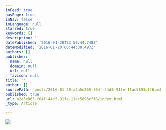 ```yaml
---
inFeed: true
hasPage: true
inNav: false
inLanguage: null
starred: true
keywords: []
description: ''
datePublished: '2016-01-20T23:50:44.748Z'
dateModified: '2016-01-20T06:44:30.497Z'
authors: []
publisher:
  name: null
  domain: null
  url: null
  favicon: null
title: ''
author: []
sourcePath: _posts/2016-01-20-a2a5e865-f04f-44d5-91fe-11ac5893cff6.md
published: true
url: a2a5e865-f04f-44d5-91fe-11ac5893cff6/index.html
_type: Article

---
```

![](https://the-grid-user-content.s3-us-west-2.amazonaws.com/5ba642ee-f372-435f-817b-630671484c0e.jpg)